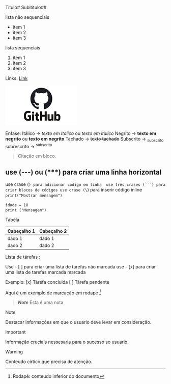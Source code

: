 Titulo#
Subititulo##

lista não sequenciais

- item 1
- item 2
- item 3

lista sequenciais

1. item 1
2. item 2
3. item 3

Links:
[Link](https://github.com/BrunoHWM/UC10_Documento/edit/main/README.md)

![imagem](https://github.com/BrunoHWM/UC10_Documento/blob/main/patoazul.png)


Enfase:
Itálico -> *texto em Italico* ou _texto em italico_
Negrito -> **texto em negrito** ou __texto em negrito__
Tachado -> ~~texto tachado~~
Subscrito -> <sub> subscrito </sub>
sobrescrito -> <sup> subscrito </sup>


> Citação em bloco.


use (---) ou (***)
para criar uma linha horizontal 
---



use crase (`) para adicionar código em linha 
use três crases (```) para criar blocos de códigos
use crase (\`) para inserir código inline
`print("Mostrar mensagem")`

```
idade = 18
print ("Mensagem")

```



Tabela

| Cabeçalho 1 | Cabeçalho 2 |
|------------ |------------ |
| dado 1      | dado 1      |
| dado 2      | dado 2      |


Lista de tárefas :

Use - [ ] para criar uma lista de tarefas não marcada 
use - [x] para criar uma lista de tarefas marcada marcada 

Exemplo:
[x] Tárefa concluida
[ ] Tárefa pendente

Aqui é um exemplo de marcação em rodapé [^1]
[^1]: Rodapé: conteudo inferior do documento



> ***Note***
>Esta é uma nota


>[!NOTE]
>Destacar informações em que o usuario deve levar em consideração.

>[!IMPORTANt]
>Informação cruciais nessesaria para o sucesso so usuario.


>[!WARNING]
>Conteudo cirtico que precisa de atenção.








